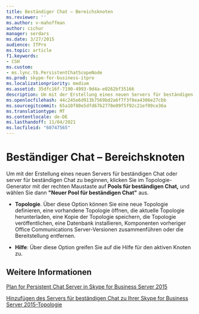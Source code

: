 ```yaml
---
title: Beständiger Chat – Bereichsknoten
ms.reviewer: ''
ms.author: v-mahoffman
author: cichur
manager: serdars
ms.date: 3/27/2015
audience: ITPro
ms.topic: article
f1.keywords:
- CSH
ms.custom:
- ms.lync.tb.PersistentChatScopeNode
ms.prod: skype-for-business-itpro
ms.localizationpriority: medium
ms.assetid: 35dfc16f-7190-4993-9d4a-e0262bf35166
description: Um mit der Erstellung eines neuen Servers für beständigen Chat oder server für beständigen Chat zu beginnen, klicken Sie im Topologie-Generator mit der rechten Maustaste auf Pools für beständigen Chat, und wählen Sie dann "Neuer Pool für beständigen Chat" aus.
ms.openlocfilehash: 44c245e6d913b7569bd2a6f7f3f8ea4306e27cbb
ms.sourcegitcommit: 65a10f80e5dfd67b2778e09f5f92c21ef09ce36a
ms.translationtype: MT
ms.contentlocale: de-DE
ms.lasthandoff: 11/04/2021
ms.locfileid: "60747565"
---
```

# <a name="persistent-chat-scope-node"></a>Beständiger Chat – Bereichsknoten
 
Um mit der Erstellung eines neuen Servers für beständigen Chat oder server für beständigen Chat zu beginnen, klicken Sie im Topologie-Generator mit der rechten Maustaste auf **Pools für beständigen Chat,** und wählen Sie dann **"Neuer Pool für beständigen Chat"** aus.
  
- **Topologie**. Über diese Option können Sie eine neue Topologie definieren, eine vorhandene Topologie öffnen, die aktuelle Topologie herunterladen, eine Kopie der Topologie speichern, die Topologie veröffentlichen, eine Datenbank installieren, Komponenten vorheriger Office Communications Server-Versionen zusammenführen oder die Bereitstellung entfernen.
    
- **Hilfe**: Über diese Option greifen Sie auf die Hilfe für den aktiven Knoten zu.
    
## <a name="see-also"></a>Weitere Informationen

[Plan for Persistent Chat Server in Skype for Business Server 2015](../../plan-your-deployment/persistent-chat-server/persistent-chat-server.md)
  
[Hinzufügen des Servers für beständigen Chat zu Ihrer Skype for Business Server 2015-Topologie](../../deploy/deploy-persistent-chat-server/add-persistent-chat-server.md)
